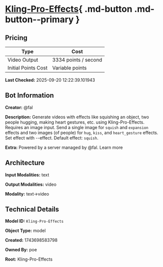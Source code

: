 # [Kling-Pro-Effects](https://poe.com/Kling-Pro-Effects){ .md-button .md-button--primary }

## Pricing

| Type | Cost |
|------|------|
| Video Output | 3334 points / second |
| Initial Points Cost | Variable points |

**Last Checked:** 2025-09-20 12:22:39.101943


## Bot Information

**Creator:** @fal

**Description:** Generate videos with effects like squishing an object, two people hugging, making heart gestures, etc. using Kling-Pro-Effects. Requires an image input. Send a single image for `squish` and `expansion` effects and two images (of people) for `hug`, `kiss`, and `heart_gesture` effects. Set effect with --effect. Default effect: `squish`.

**Extra:** Powered by a server managed by @fal. Learn more


## Architecture

**Input Modalities:** text

**Output Modalities:** video

**Modality:** text->video


## Technical Details

**Model ID:** `Kling-Pro-Effects`

**Object Type:** model

**Created:** 1743698583798

**Owned By:** poe

**Root:** Kling-Pro-Effects
